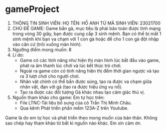 # gameProject
1. THÔNG TIN SINH VIÊN:
   HỌ TÊN: HỒ ANH TÚ
   MÃ SINH VIÊN: 23021700
2. CHỦ ĐỀ GAME: Game bắn gà, mục tiêu là phải bảo toàn được tính mạng trong vòng 30 giây, bạn được cung cấp 3 sinh mệnh. Bạn có thể bị mất 1 sinh mệnh khi bạn va chạm với 1 con gà hoặc để cho 1 con gà đột nhập vào căn cứ (trôi xuống màn hình).
3. Ngưỡng điểm mong muốn: 8
4. Lí do:
   - Game có các tính năng như hiện thị màn hình lúc bắt đầu vào game, phát ra âm thanh lúc chơi và lúc kết thúc trò chơi.
   - Ngoài ra game còn có tính năng hiện thị đếm thời gian ngược và tạo ra 3 lượt chơi cho người chơi.
   - Nhân vật chính có thể bắn được súng, tạo ra được va chạm giữa nhân vật, đạn với gà (tạo ra được hiệu ứng vụ nổ).
   - Tạo ra được các đối tượng Gà khác nhau tạo cảm giác thú vị.
 5. Nguồn tham khảo cho game:
    Em tự học trên:
      - File LTNC-Tài liệu bổ sung của cô Trần Thị Minh Châu.
      - Qua kênh Phát triển phần mềm 123A-Z trên Youtube.
    
 Game là do em tự học và phát triển theo mong muốn của bản thân. Không sao chép hay tham khảo từ bất kì nguồn nào khác. Em xin cảm ơn.
     

 
